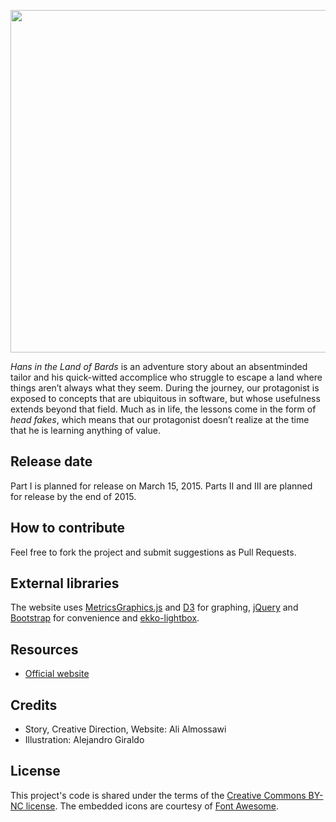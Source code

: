 <p align="center">
  <a href="http://bookofalgorithms.com/">
    <img src="https://thelandofbards.com/images/pic2.png" hspace="0" vspace="0" width="600" height="548">
  </a>
</p>

_Hans in the Land of Bards_ is an adventure story about an absentminded tailor and his quick-witted accomplice who struggle to escape a land where things aren’t always what they seem. During the journey, our protagonist is exposed to concepts that are ubiquitous in software, but whose usefulness extends beyond that field. Much as in life, the lessons come in the form of _head fakes_, which means that our protagonist doesn’t realize at the time that he is learning anything of value.

## Release date
Part I is planned for release on March 15, 2015. Parts II and III are planned for release by the end of 2015.

## How to contribute
Feel free to fork the project and submit suggestions as Pull Requests.

## External libraries
The website uses [MetricsGraphics.js](http://metricsgraphicsjs.org/) and [D3](https://github.com/mbostock/d3) for graphing, [jQuery](http://jquery.com/) and [Bootstrap](http://getbootstrap.com/) for convenience and  [ekko-lightbox](https://github.com/ashleydw/lightbox).

## Resources
* [Official website](http://thelandofbards.com)


## Credits
* Story, Creative Direction, Website: Ali Almossawi
* Illustration: Alejandro Giraldo

## License

This project's code is shared under the terms of the [Creative Commons BY-NC license](https://creativecommons.org/licenses/by-nc/3.0/us/). The embedded icons are courtesy of [Font Awesome](http://fortawesome.github.io/Font-Awesome/).
